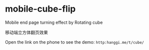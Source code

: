 mobile-cube-flip
================

Mobile end page turning effect by Rotating cube

移动端立方体翻页效果

Open the link on the phone to see the demo: `http:hanggi.me/t/cube/`
